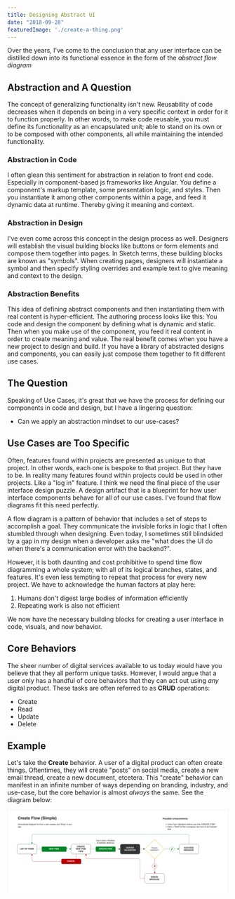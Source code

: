 ```yaml
---
title: Designing Abstract UI
date: "2018-09-28"
featuredImage: './create-a-thing.png'
---
```


Over the years, I've come to the conclusion that any user interface can be distilled down into its functional essence in the form of the _abstract flow diagram_

<!-- end -->

## Abstraction and A Question

The concept of generalizing functionality isn't new. Reusability of code decreases when it depends on being in a very specific context in order for it to function properly. In other words, to make code reusable, you must define its functionality as an encapsulated unit; able to stand on its own or to be composed with other components, all while maintaining the intended functionality. 

### Abstraction in Code
I often glean this sentiment for abstraction in relation to front end code. Especially in component-based js frameworks like Angular. You define a component's markup template, some presentation logic, and styles. Then you instantiate it among other components within a page, and feed it dynamic data at runtime. Thereby giving it meaning and context.

### Abstraction in Design
I've even come across this concept in the design process as well. Designers will establish the visual building blocks like buttons or form elements and compose them together into pages. In Sketch terms, these building blocks are known as "symbols". When creating pages, designers will instantiate a symbol and then specify styling overrides and example text to give meaning and context to the design.

### Abstraction Benefits
This idea of defining abstract components and then instantiating them with real content is hyper-efficient. The authoring process looks like this: You code and design the component by defining what is dynamic and static. Then when you make use of the component, you feed it real content in order to create meaning and value. The real benefit comes when you have a new project to design and build. If you have a library of abstracted designs and components, you can easily just compose them together to fit different use cases. 

## The Question

Speaking of Use Cases, it's great that we have the process for defining our components in code and design, but I have a lingering question:
* Can we apply an abstraction mindset to our use-cases?


## Use Cases are Too Specific

Often, features found within projects are presented as unique to that project. In other words, each one is bespoke to that project. But they have to be. In reality many features found within projects could be used in other projects. Like a "log in" feature. I think we need the final piece of the user interface design puzzle. A design artifact that is a blueprint for how user interface components behave for all of our use cases. I've found that flow diagrams fit this need perfectly. 

A flow diagram is a pattern of behavior that includes a set of steps to accomplish a goal. They communicate the invisible forks in logic that I often stumbled through when designing. Even today, I sometimes still blindsided by a gap in my design when a developer asks me "what does the UI do when there's a communication error with the backend?". 

However, it is both daunting and cost prohibitive to spend time flow diagramming a whole system; with all of its logical branches, states, and features. It's even less tempting to repeat that process for every new project. We have to acknowledge the human factors at play here:
1. Humans don't digest large bodies of information efficiently
2. Repeating work is also not efficient

We now have the necessary building blocks for creating a user interface in code, visuals, and now behavior.

## Core Behaviors

The sheer number of digital services available to us today would have you believe that they all perform unique tasks. However, I would argue that a user only has a handful of core behaviors that they can act out using _any_ digital product. These tasks are often referred to as **CRUD** operations:
* Create
* Read
* Update
* Delete

## Example
Let's take the **Create** behavior. A user of a digital product can often create things. Oftentimes, they will create "posts" on social media, create a new email thread, create a new document, etcetera. This "create" behavior can manifest in an infinite number of ways depending on  branding, industry, and use-case, but the core behavior is almost _always_ the same. See the diagram below:

![Create](./create-a-thing.png)